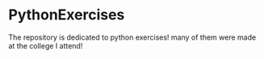 # PythonExercises
The repository is dedicated to python exercises! many of them were made at the college I attend!

